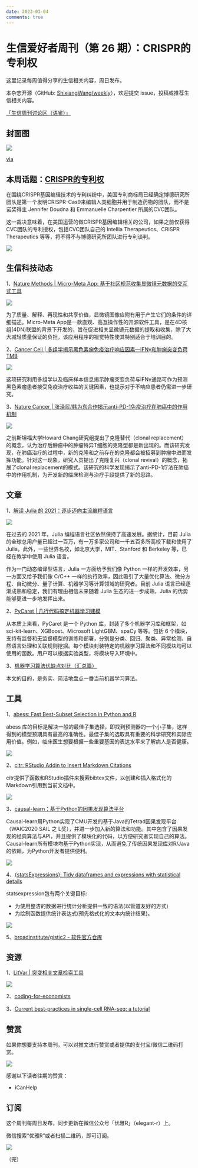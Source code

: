 ```yaml
---
date: 2023-03-04
comments: true
---
```


# 生信爱好者周刊（第 26 期）：CRISPR的专利权

这里记录每周值得分享的生信相关内容，周日发布。

本杂志开源（GitHub: [ShixiangWang/weekly](https://github.com/ShixiangWang/weekly)），欢迎提交 issue，投稿或推荐生信相关内容。

[「生信周刊讨论区（语雀）」](https://www.yuque.com/shixiangwang/bioinfo)

## 封面图

![](https://files.mdnice.com/user/4331/f7520639-5d0e-45e7-a155-16a76e1a9140.jpeg)

[via](https://twitter.com/NatRevImmunol/status/1502227036445847554/photo/1)


## 本周话题：[CRISPR的专利权](https://mp.weixin.qq.com/s/iAIOpUfW5DwIzuHel4fq8A)

在围绕CRISPR基因编辑技术的专利纠纷中，美国专利商标局已经确定博德研究所团队是第一个发明CRISPR-Cas9来编辑人类细胞并用于制造药物的团队，而不是诺奖得主 Jennifer Doudna 和 Emmanuelle Charpentier 所属的CVC团队。

这一裁决意味着，在美国运营的做CRISPR基因编辑相关的公司，如果之前仅获得CVC团队的专利授权，包括CVC团队自己的 Intellia Therapeutics、CRISPR Therapeutics 等等，将不得不与博德研究所团队进行专利谈判。


![](https://files.mdnice.com/user/4331/aa505389-e54c-4282-aebd-e5699eb9d5b6.png)



## 生信科技动态

1、[Nature Methods | Micro-Meta App: 基于社区规范收集显微镜元数据的交互式工具](https://www.nature.com/articles/s41592-021-01315-z)


![](https://files.mdnice.com/user/4331/0d0a0cc3-4401-42e5-976a-840a0f26f9dd.png)


为了质量、解释、再现性和共享价值，显微镜图像应附有用于产生它们的条件的详细描述。Micro-Meta App是一款直观、高互操作性的开源软件工具，是在4D核组(4DN)联盟的背景下开发的，旨在促进相关显微镜元数据的提取和收集，除了大大减轻质量保证的负担，该应用程序的视觉特性使其特别适合于培训目的。

2、[Cancer Cell | 多组学揭示黑色素瘤免疫治疗响应因素—IFNγ和肿瘤突变负荷TMB](https://mp.weixin.qq.com/s/0n1oZ6rKuKjdt6RrU79wJQ)


![](https://files.mdnice.com/user/4331/89a9d05f-7632-4dbd-99ab-c452e58a7ca4.png)

这项研究利用多组学以及临床样本信息揭示肿瘤突变负荷与IFNγ通路可作为预测黑色素瘤患者接受免疫治疗收益的关键因素，也提示对于不响应患者仍需进一步研究。

3、[Nature Cancer | 张泽民/韩为东合作揭示anti-PD-1免疫治疗在肺癌中的作用机制](https://mp.weixin.qq.com/s/7y-wAE-s4WcQa5YqqwJq9A)


![](https://files.mdnice.com/user/4331/741007f6-daf3-48ba-ba05-f5c7c9e7b397.png)


之前斯坦福大学Howard Chang研究组提出了克隆替代（clonal replacement）的概念，认为治疗后肿瘤中的肿瘤特异T细胞的克隆型都是新出现的。而该研究发现，在肺癌治疗的过程中，新的克隆和之前存在的克隆都会被招募到肿瘤中进而发挥功能。针对这一现象，研究人员提出了克隆复兴（clonal revival）的概念，拓展了clonal replacement的模式。该研究的科学发现揭示了anti-PD-1疗法在肺癌中的作用机制，为开发新的临床检测与治疗手段提供了新的思路。


## 文章

1、[解读 Julia 的 2021：逐步迈向主流编程语言]()


![](https://files.mdnice.com/user/4331/d2ce2615-b062-456d-8d88-5f6b96928515.png)

在过去的 2021 年，Julia 编程语言社区依然保持了高速发展。据统计，目前 Julia 的全球总用户量已超过一百万，有一万多家公司和一千五百多所高校下载和使用了 Julia。此外，一些世界名校，如北京大学，MIT、Stanford 和 Berkeley 等，已经在教学中使用 Julia 语言。

作为一门动态编译型语言，Julia 一方面给予我们像 Python 一样的开发效率，另一方面又给予我们像 C/C++ 一样的执行效率，因此吸引了大量优化算法、微分方程、自动微分、量子计算、机器学习等计算领域的研究者。目前 Julia 语言已经逐渐成熟和稳定，我们有理由相信未来随着 Julia 生态的进一步成熟，Julia 的优势能够更进一步地发挥出来。

2、[PyCaret | 几行代码搞定机器学习建模](https://mp.weixin.qq.com/s/TxFMDROzS0Z33j6XxP4JjQ)

从本质上来看，PyCaret 是一个 Python 库，封装了多个机器学习库和框架，如 sci-kit-learn、XGBoost、Microsoft LightGBM、spaCy 等等。包括 6 个模块，支持有监督和无监督模型的训练和部署，分别是分类、回归、聚类、异常检测、自然语言处理和关联规则挖掘。每个模块封装特定的机器学习算法和不同模块均可以使用的函数。用户可以根据实验类型，将模块导入环境中。

3、[机器学习算法优缺点对比（汇总篇）](https://mp.weixin.qq.com/s/n0pvDC_aE8RzRSBndqPllw)

本文的目的，是务实、简洁地盘点一番当前机器学习算法。

## 工具

1、[abess: Fast Best-Subset Selection in Python and R](https://github.com/abess-team/abess)

abess 库的目标是解决一般的最佳子集选择，即找到预测器的一个小子集，这样得到的模型预期具有最高的准确性。最佳子集的选取具有重要的科学研究和实际应用价值。例如，临床医生想要根据一些重要基因的表达水平来了解病人是否健康。

![](https://files.mdnice.com/user/4331/200b3023-0bea-4ed7-b0d4-5c5f05a388d0.png)

2、[citr: RStudio Addin to Insert Markdown Citations](https://github.com/crsh/citr)

citr提供了函数和RStudio插件来搜索bibtex文件，以创建和插入格式化的Markdown引用到当前文档中。

![](https://files.mdnice.com/user/4331/90941eda-7c70-4701-b2f9-9fda6a0bb06a.png)

3、[causal-learn：基于Python的因果发现算法平台](https://mp.weixin.qq.com/s/6ugyoAsXlT_aaROgqefiog)

Causal-learn用Python实现了CMU开发的基于Java的Tetrad因果发现平台（WAIC2020 SAIL 之 L奖），并进一步加入新的算法和功能。其中包含了因果发现的经典算法与API，并且提供了模块化的代码，以方便研究者实现自己的算法。Causal-learn所有模块均基于Python实现，从而避免了传统因果发现库对R/Java的依赖，为Python开发者提供便利。

![](https://files.mdnice.com/user/4331/8fb454af-725d-4673-a48a-6a11a5f2d991.png)

4、[{statsExpressions}: Tidy dataframes and expressions with statistical details](https://indrajeetpatil.github.io/statsExpressions/)

statsexpression包有两个关键目标:

- 为使用整洁的数据进行统计分析提供一致的语法(以管道友好的方式)
- 为绘制函数提供统计表达式(预先格式化的文本内统计结果)。

![](https://files.mdnice.com/user/4331/cbacc3bc-6372-4d25-9bcb-2396646cfdfd.png)

5、[broadinstitute/gistic2 - 软件官方仓库](https://github.com/broadinstitute/gistic2) 


## 资源

1、[LitVar | 突变相关文章检索工具](https://mp.weixin.qq.com/s/MVGFahqpnAqGtuQrmefL9g)


![](https://files.mdnice.com/user/4331/f0450cce-b36f-44a9-ac3b-54390b45aba3.png)

2、[coding-for-economists](https://github.com/aeturrell/coding-for-economists)

3、[Current best-practices in single-cell RNA-seq: a tutorial](https://github.com/theislab/single-cell-tutorial)


## 赞赏

如果你想要支持本周刊，可以对推文进行赞赏或者提供的支付宝/微信二维码打赏。

![](https://cdn.nlark.com/yuque/0/2022/png/471931/1648291334186-bd3390be-c83c-4396-aabd-ca39f588c15d.png)

感谢以下读者往期的赞赏：

- iCanHelp

## 订阅

这个周刊每周日发布，同步更新在微信公众号「优雅R」（elegant-r）上。

微信搜索“优雅R”或者扫描二维码，即可订阅。

![](https://cdn.nlark.com/yuque/0/2022/png/471931/1648306398708-897e7ad4-6008-40f8-9200-ddee834b09a7.png)

（完）

